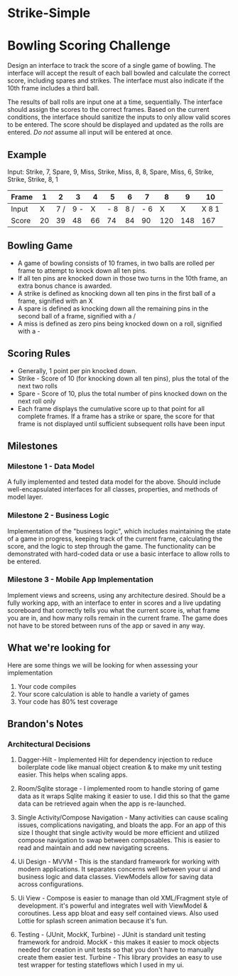 # Strike-Simple
# Bowling Scoring Challenge

Design an interface to track the score of a single game of bowling. The interface will accept the result of each ball bowled and calculate the correct score, including spares and strikes. The interface must also indicate if the 10th frame includes a third ball.

The results of ball rolls are input one at a time, sequentially. The interface should assign the scores to the correct frames. Based on the current conditions, the interface should sanitize the inputs to only allow valid scores to be entered. The score should be displayed and updated as the rolls are entered. *Do not* assume all input will be entered at once.

## Example

Input: Strike, 7, Spare, 9, Miss, Strike, Miss, 8, 8, Spare, Miss, 6, Strike, Strike, Strike, 8, 1

| Frame |  1 | 2  | 3  | 4  | 5  | 6  | 7 | 8 | 9 | 10 |
|---|---|---|---|---|---|---|---|---|---|---|
| Input| X  |  7 / |  9 - | X  | - 8  |  8 / |  - 6 |  X | X  |  X 8 1 |
|Score|  20 | 39  |  48 | 66  | 74  |  84 |  90 |  120 | 148  | 167  |

## Bowling Game
* A game of bowling consists of 10 frames, in two balls are rolled per frame to attempt to knock down all ten pins.
* If all ten pins are knocked down in those two turns in the 10th frame, an extra bonus chance is awarded.
* A strike is defined as knocking down all ten pins in the first ball of a frame, signified with an X
* A spare is defined as knocking down all the remaining pins in the second ball of a frame, signified with a /
* A miss is defined as zero pins being knocked down on a roll, signified with a -

## Scoring Rules
* Generally, 1 point per pin knocked down.
* Strike - Score of 10 (for knocking down all ten pins), plus the total of the next two rolls
* Spare - Score of 10, plus the total number of pins knocked down on the next roll only
* Each frame displays the cumulative score up to that point for all complete frames. If a frame has a strike or spare, the score for that frame is not displayed until sufficient subsequent rolls have been input

## Milestones

### Milestone 1 - Data Model
A fully implemented and tested data model for the above.
Should include well-encapsulated interfaces for all classes, properties, and methods of model layer.

### Milestone 2 - Business Logic
Implementation of the "business logic", which includes maintaining the state of a game in progress, keeping track of the current frame, calculating the score, and the logic to step through the game.
The functionality can be demonstrated with hard-coded data or use a basic interface to allow rolls to be entered.

### Milestone 3 - Mobile App Implementation
Implement views and screens, using any architecture desired.
Should be a fully working app, with an interface to enter in scores and a live updating scoreboard that correctly tells you what the current score is, what frame you are in, and how many rolls remain in the current frame.
The game does not have to be stored between runs of the app or saved in any way.

## What we're looking for

Here are some things we will be looking for when assessing your implementation
1) Your code compiles
2) Your score calculation is able to handle a variety of games
3) Your code has 80% test coverage


## Brandon's Notes

### Architectural Decisions

1. Dagger-Hilt - Implemented Hilt for dependency injection 
to reduce boilerplate code like manual object
creation & to make my unit testing easier. This helps when scaling apps.

2. Room/Sqlite storage - I implemented room to handle storing 
of game data as it wraps Sqlite making it easier to use. I did 
this so that the game data can be retrieved again when the app is re-launched.

3. Single Activity/Compose Navigation - Many activities can cause scaling issues, 
complications navigating, and bloats the app. For an app of this size I thought that
single activity would be more efficient and utilized compose navigation to swap between
composables. This is easier to read and maintain and add new navigating screens.

4. Ui Design - MVVM - This is the standard framework for working with modern applications. It separates
concerns well between your ui and business logic and data classes. ViewModels allow for saving data across configurations.

5. Ui View - Compose is easier to manage than old XML/Fragment style of development. it's powerful
and integrates well with ViewModel & coroutines. Less app bloat and easy self contained views.
Also used Lottie for splash screen animation because it's fun.

6. Testing - (JUnit, MockK, Turbine) - 
JUnit is standard unit testing framework for android.
MockK - this makes it easier to mock objects needed for creation in unit tests so
        that you don't have to manually create them easier test.
Turbine - This library provides an easy to use test wrapper for testing stateflows which I used in my ui.

